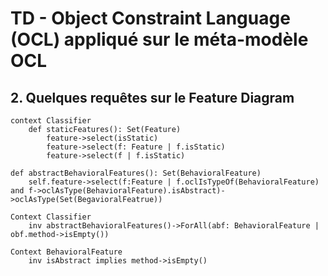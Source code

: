 # TD - Object Constraint Language (OCL) appliqué sur le méta-modèle OCL

## 2. Quelques requêtes sur le Feature Diagram

```ocl
context Classifier  
    def staticFeatures(): Set(Feature)
        feature->select(isStatic)
        feature->select(f: Feature | f.isStatic)
        feature->select(f | f.isStatic)
```

```ocl
def abstractBehavioralFeatures(): Set(BehavioralFeature)
    self.feature->select(f:Feature | f.oclIsTypeOf(BehavioralFeature) and f->oclAsType(BehavioralFeature).isAbstract)->oclAsType(Set(BegavioralFeatrue))
```

```ocl
Context Classifier
    inv abstractBehavioralFeatures()->ForAll(abf: BehavioralFeature | obf.method->isEmpty())
```

```ocl
Context BehavioralFeature
    inv isAbstract implies method->isEmpty()
```

